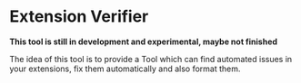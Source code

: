 # Extension Verifier


**This tool is still in development and experimental, maybe not finished**

The idea of this tool is to provide a Tool which can find automated issues in your extensions, fix them automatically and also format them.



